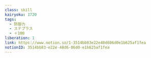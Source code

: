 ```yaml
---
class: skill
kairyoku: 1720
tags:
  - 防御力
  - ステプラス
  - ＋100
liberation: 1
link: https://www.notion.so/1-3514bb83e22e48d686d0e1b625af1fea
notionID: 3514bb83-e22e-48d6-86d0-e1b625af1fea
---
```

